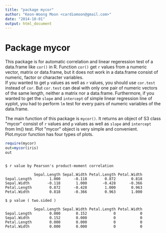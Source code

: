 ```yaml
---
title: "package mycor"
author: "Keon-Woong Moon <cardiomoon@gmail.com>"
date: "2014-10-01"
output: html_document
---
```


# Package mycor

This package is for automatic correlation and linear regeression test of a data.frame like `cor()` in R. 
Function `cor()` get `r` values from a numeric vector, matrix or data.frame, but it does not work in a data.frame consist of numeric, factor or character variables.  
If you wanted to get `p` values as well as `r` values, you should use `cor.test` instead of `cor`. But `cor.test` can deal with only one pair of numeric vectors of the same length, neither a matrix nor a data.frame. Furthermore, if you wanted to get the `slope` and `intercept` of simple linear regression line of xyplot, you had to perform `lm` test for every pairs of numeric variables of the data.frame.  

The main function of this package is `mycor()`. It returns an object of S3 class "mycor" consist of `r` values and `p` values as well as `slope` and `intercept` 
from lm() test. Plot "mycor" object is very simple and convenient. Plot.mycor function has four types of plots.


```r
require(mycor)
out=mycor(iris)
out
```

```

$ r value by Pearson's product-moment correlation 

             Sepal.Length Sepal.Width Petal.Length Petal.Width
Sepal.Length        1.000      -0.118        0.872       0.818
Sepal.Width        -0.118       1.000       -0.428      -0.366
Petal.Length        0.872      -0.428        1.000       0.963
Petal.Width         0.818      -0.366        0.963       1.000

$ p value ( two.sided )

             Sepal.Length Sepal.Width Petal.Length Petal.Width
Sepal.Length        0.000       0.152            0           0
Sepal.Width         0.152       0.000            0           0
Petal.Length        0.000       0.000            0           0
Petal.Width         0.000       0.000            0           0
```
